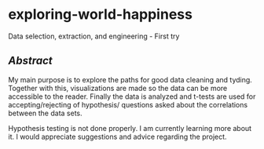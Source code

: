 # exploring-world-happiness
Data selection, extraction, and engineering - First try
## *Abstract*

My main purpose is to explore the paths for good data cleaning and tyding. 
Together with this, visualizations are made so the data can be more accessible to the reader.
Finally the data is analyzed and t-tests are used for accepting/rejecting of hypothesis/ questions asked about
the correlations between the data sets. 

Hypothesis testing is not done properly. I am currently learning more about it. I would appreciate suggestions and advice 
regarding the project.
